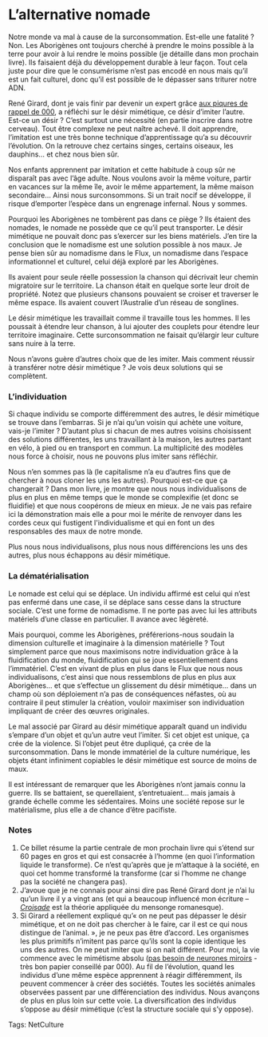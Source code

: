 # L’alternative nomade

Notre monde va mal à cause de la surconsommation. Est-elle une fatalité ? Non. Les Aborigènes ont toujours cherché à prendre le moins possible à la terre pour avoir à lui rendre le moins possible (je détaille dans mon prochain livre). Ils faisaient déjà du développement durable à leur façon. Tout cela juste pour dire que le consumérisme n’est pas encodé en nous mais qu’il est un fait culturel, donc qu’il est possible de le dépasser sans triturer notre ADN.

René Girard, dont je vais finir par devenir un expert grâce [aux piqures de rappel de 000](/2009/10/19/dans-la-peau-de-finkielkraut/comment-page-2/#comment-71482), a réfléchi sur le désir mimétique, ce désir d’imiter l’autre. Est-ce un désir ? C’est surtout une nécessité (en partie inscrire dans notre cerveau). Tout être complexe ne peut naître achevé. Il doit apprendre, l’imitation est une très bonne technique d’apprentissage qu’a su découvrir l’évolution. On la retrouve chez certains singes, certains oiseaux, les dauphins… et chez nous bien sûr.

Nos enfants apprennent par imitation et cette habitude à coup sûr ne disparaît pas avec l’âge adulte. Nous voulons avoir la même voiture, partir en vacances sur la même île, avoir le même appartement, la même maison secondaire… Ainsi nous surconsommons. Si un trait nocif se développe, il risque d’emporter l’espèce dans un engrenage infernal. Nous y sommes.

Pourquoi les Aborigènes ne tombèrent pas dans ce piège ? Ils étaient des nomades, le nomade ne possède que ce qu’il peut transporter. Le désir mimétique ne pouvait donc pas s’exercer sur les biens matériels. J’en tire la conclusion que le nomadisme est une solution possible à nos maux. Je pense bien sûr au nomadisme dans le Flux, un nomadisme dans l’espace informationnel et culturel, celui déjà exploré par les Aborigènes.

Ils avaient pour seule réelle possession la chanson qui décrivait leur chemin migratoire sur le territoire. La chanson était en quelque sorte leur droit de propriété. Notez que plusieurs chansons pouvaient se croiser et traverser le même espace. Ils avaient couvert l’Australie d’un réseau de songlines.

Le désir mimétique les travaillait comme il travaille tous les hommes. Il les poussait à étendre leur chanson, à lui ajouter des couplets pour étendre leur territoire imaginaire. Cette surconsommation ne faisait qu’élargir leur culture sans nuire à la terre.

Nous n’avons guère d’autres choix que de les imiter. Mais comment réussir à transférer notre désir mimétique ? Je vois deux solutions qui se complètent.

### L’individuation

Si chaque individu se comporte différemment des autres, le désir mimétique se trouve dans l’embarras. Si je n’ai qu’un voisin qui achète une voiture, vais-je l’imiter ? D’autant plus si chacun de mes autres voisins choisissent des solutions différentes, les uns travaillant à la maison, les autres partant en vélo, à pied ou en transport en commun. La multiplicité des modèles nous force à choisir, nous ne pouvons plus imiter sans réfléchir.

Nous n’en sommes pas là (le capitalisme n’a eu d’autres fins que de chercher à nous cloner les uns les autres). Pourquoi est-ce que ça changerait ? Dans mon livre, je montre que nous nous individualisons de plus en plus en même temps que le monde se complexifie (et donc se fluidifie) et que nous coopérons de mieux en mieux. Je ne vais pas refaire ici la démonstration mais elle a pour moi le mérite de renvoyer dans les cordes ceux qui fustigent l'individualisme et qui en font un des responsables des maux de notre monde.

Plus nous nous individualisons, plus nous nous différencions les uns des autres, plus nous échappons au désir mimétique.

### La dématérialisation

Le nomade est celui qui se déplace. Un individu affirmé est celui qui n’est pas enfermé dans une case, il se déplace sans cesse dans la structure sociale. C’est une forme de nomadisme. Il ne porte pas avec lui les attributs matériels d’une classe en particulier. Il avance avec légèreté.

Mais pourquoi, comme les Aborigènes, préférerions-nous soudain la dimension culturelle et imaginaire à la dimension matérielle ? Tout simplement parce que nous maximisons notre individuation grâce à la fluidification du monde, fluidification qui se joue essentiellement dans l’immatériel. C’est en vivant de plus en plus dans le Flux que nous nous individualisons, c’est ainsi que nous ressemblons de plus en plus aux Aborigènes… et que s’effectue un glissement du désir mimétique… dans un champ où son déploiement n’a pas de conséquences néfastes, où au contraire il peut stimuler la création, vouloir maximiser son individuation impliquant de créer des œuvres originales.

Le mal associé par Girard au désir mimétique apparaît quand un individu s’empare d’un objet et qu’un autre veut l’imiter. Si cet objet est unique, ça crée de la violence. Si l’objet peut être dupliqué, ça crée de la surconsommation. Dans le monde immatériel de la culture numérique, les objets étant infiniment copiables le désir mimétique est source de moins de maux.

Il est intéressant de remarquer que les Aborigènes n’ont jamais connu la guerre. Ils se battaient, se querellaient, s’entretuaient… mais jamais à grande échelle comme les sédentaires. Moins une société repose sur le matérialisme, plus elle a de chance d’être pacifiste.

### Notes

1. Ce billet résume la partie centrale de mon prochain livre qui s’étend sur 60 pages en gros et qui est consacrée à l’homme (en quoi l’information liquide le transforme). Ce n’est qu’après que je m’attaque à la société, en quoi cet homme transformé la transforme (car si l’homme ne change pas la société ne changera pas).
2. J’avoue que je ne connais pour ainsi dire pas René Girard dont je n’ai lu qu’un livre il y a vingt ans (et qui a beaucoup influencé mon écriture – [*Croisade*](http://twiller.tcrouzet.com/) est la théorie appliquée du mensonge romanesque).
3. Si Girard a réellement expliqué qu’« on ne peut pas dépasser le désir mimétique, et on ne doit pas chercher à le faire, car il est ce qui nous distingue de l’animal. », je ne peux pas être d’accord. Les organismes les plus primitifs n’imitent pas parce qu’ils sont la copie identique les uns des autres. On ne peut imiter que si on nait différent. Pour moi, la vie commence avec le mimétisme absolu ([pas besoin de neurones miroirs](http://www.automatesintelligents.com/labo/2005/mar/neuronesmiroir.html) - très bon papier conseillé par 000). Au fil de l’évolution, quand les individus d’une même espèce apprennent à réagir différemment, ils peuvent commencer à créer des sociétés. Toutes les sociétés animales observées passent par une différenciation des individus. Nous avançons de plus en plus loin sur cette voie. La diversification des individus s’oppose au désir mimétique (c’est la structure sociale qui s’y oppose).

Tags: NetCulture